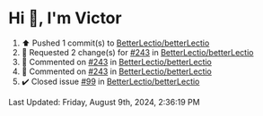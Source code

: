 <h1>Hi 👋, I'm Victor </h1>

<!--RECENT_ACTIVITY:start-->
1. ⬆️ Pushed 1 commit(s) to [BetterLectio/betterLectio](https://github.com/BetterLectio/betterLectio)<br>
2. 🔴 Requested 2 change(s) for [#243](https://github.com/BetterLectio/betterLectio/pull/243#pullrequestreview-2230211406) in [BetterLectio/betterLectio](https://github.com/BetterLectio/betterLectio)<br>
3. 💬 Commented on [#243](https://github.com/BetterLectio/betterLectio/pull/243#discussion_r1711479187) in [BetterLectio/betterLectio](https://github.com/BetterLectio/betterLectio)<br>
4. 💬 Commented on [#243](https://github.com/BetterLectio/betterLectio/pull/243#discussion_r1711478570) in [BetterLectio/betterLectio](https://github.com/BetterLectio/betterLectio)<br>
5. ✔️ Closed issue [#99](https://github.com/BetterLectio/betterLectio/issues/99) in [BetterLectio/betterLectio](https://github.com/BetterLectio/betterLectio)<br>
<!--RECENT_ACTIVITY:end-->

<!--RECENT_ACTIVITY:last_update-->
Last Updated: Friday, August 9th, 2024, 2:36:19 PM
<!--RECENT_ACTIVITY:last_update_end-->
